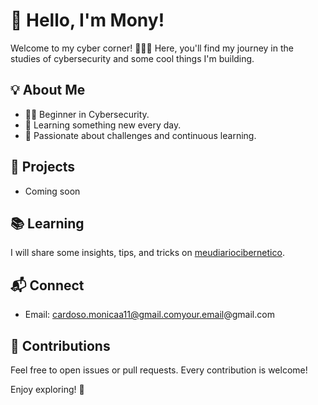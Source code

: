 # 👋 Hello, I'm Mony!

Welcome to my cyber corner! 👩‍💻✨ Here, you'll find my journey in the studies of cybersecurity and some cool things I'm building.

## 💡 About Me

- 👩‍💻 Beginner in Cybersecurity.
- 🌱 Learning something new every day.
- 🚀 Passionate about challenges and continuous learning.

## 🚧 Projects

- Coming soon

## 📚 Learning

I will share some insights, tips, and tricks on [meudiariocibernetico](https://meudiariocibernetico.blogspot.com/).

## 📬 Connect

- Email: cardoso.monicaa11@gmail.comyour.email@gmail.com

## 🙌 Contributions

Feel free to open issues or pull requests. Every contribution is welcome!

Enjoy exploring! 🚀


<!---
Monynn/Monynn is a ✨ special ✨ repository because its `README.md` (this file) appears on your GitHub profile.
You can click the Preview link to take a look at your changes.
--->
